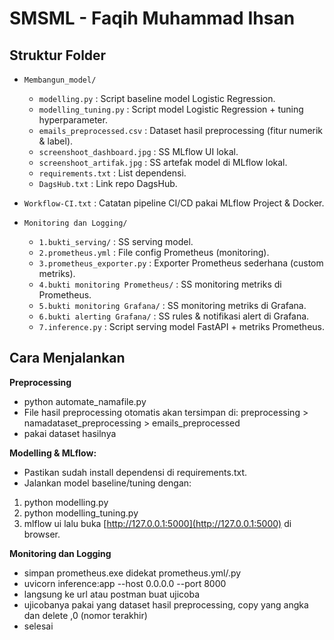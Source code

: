 # SMSML - Faqih Muhammad Ihsan

## Struktur Folder

- `Membangun_model/`
    - `modelling.py` : Script baseline model Logistic Regression.
    - `modelling_tuning.py` : Script model Logistic Regression + tuning hyperparameter.
    - `emails_preprocessed.csv` : Dataset hasil preprocessing (fitur numerik & label).
    - `screenshoot_dashboard.jpg` : SS MLflow UI lokal.
    - `screenshoot_artifak.jpg` : SS artefak model di MLflow lokal.
    - `requirements.txt` : List dependensi.
    - `DagsHub.txt` : Link repo DagsHub.

- `Workflow-CI.txt` : Catatan pipeline CI/CD pakai MLflow Project & Docker.

- `Monitoring dan Logging/`
    - `1.bukti_serving/` : SS serving model.
    - `2.prometheus.yml` : File config Prometheus (monitoring).
    - `3.prometheus_exporter.py` : Exporter Prometheus sederhana (custom metriks).
    - `4.bukti monitoring Prometheus/` : SS monitoring metriks di Prometheus.
    - `5.bukti monitoring Grafana/` : SS monitoring metriks di Grafana.
    - `6.bukti alerting Grafana/` : SS rules & notifikasi alert di Grafana.
    - `7.inference.py` : Script serving model FastAPI + metriks Prometheus.

## Cara Menjalankan

**Preprocessing**
- python automate_namafile.py
- File hasil preprocessing otomatis akan tersimpan di: preprocessing > namadataset_preprocessing > emails_preprocessed
- pakai dataset hasilnya

**Modelling & MLflow:**
- Pastikan sudah install dependensi di requirements.txt.
- Jalankan model baseline/tuning dengan:
1. python modelling.py
2. python modelling_tuning.py
3. mlflow ui lalu buka [http://127.0.0.1:5000](http://127.0.0.1:5000) di browser.

**Monitoring dan Logging**
- simpan prometheus.exe didekat prometheus.yml/.py
- uvicorn inference:app --host 0.0.0.0 --port 8000
- langsung ke url atau postman buat ujicoba
- ujicobanya pakai yang dataset hasil preprocessing, copy yang angka dan delete ,0 (nomor terakhir)
- selesai
